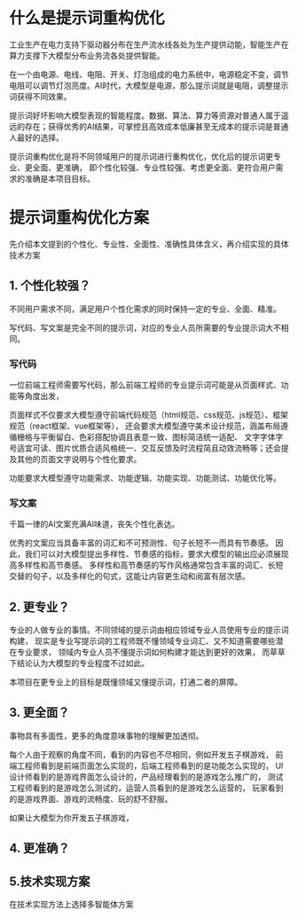 # 什么是提示词重构优化

工业生产在电力支持下驱动器分布在生产流水线各处为生产提供动能，智能生产在算力支撑下大模型分布业务流各处提供智能。

在一个由电源、电线、电阻、开关、灯泡组成的电力系统中，电源稳定不变，调节电阻可以调节灯泡亮度。AI时代，大模型是电源，那么提示词就是电阻，调整提示词获得不同效果。

提示词好坏影响大模型表现的智能程度。数据、算法、算力等资源对普通人属于遥远的存在；获得优秀的AI结果，可掌控且高效成本低廉甚至无成本的提示词是普通人最好的选择。

提示词重构优化是将不同领域用户的提示词进行重构优化，优化后的提示词更专业、更全面、更准确，
即个性化较强、专业性较强、考虑更全面、更符合用户需求的准确是本项目目标。

# 提示词重构优化方案

先介绍本文提到的个性化、专业性、全面性、准确性具体含义，再介绍实现的具体技术方案

## 1. 个性化较强？

不同用户需求不同，满足用户个性化需求的同时保持一定的专业、全面、精准。

写代码、写文案是完全不同的提示词，对应的专业人员所需要的专业提示词大不相同。
### 写代码
一位前端工程师需要写代码，那么前端工程师的专业提示词可能是从页面样式、功能等角度出发，

页面样式不仅要求大模型遵守前端代码规范（html规范、css规范、js规范）、框架规范（react框架、vue框架等），
还会要求大模型遵守美术设计规范，涵盖布局遵循栅格与平衡留白、色彩搭配协调且表意一致、图标简洁统一适配、
文字字体字号适宜可读、图片优质合适风格统一、交互反馈及时流程简且动效流畅等；还会提及其他的页面文字说明与个性化要求。

功能要求大模型遵守功能需求、功能逻辑、功能实现、功能测试、功能优化等。
### 写文案
千篇一律的AI文案充满AI味道，丧失个性化表达。

优秀的文案应当具备丰富的词汇和不可预测性、句子长短不一而具有节奏感。
因此，我们可以对大模型提出多样性、节奏感的指标，要求大模型的输出应必须展现高多样性和高节奏感。
多样性和高节奏感的写作风格通常包含丰富的词汇、长短交替的句子，以及多样化的句式，这能让内容更生动和阅富有层次感。

## 2. 更专业？
专业的人做专业的事情。不同领域的提示词由相应领域专业人员使用专业的提示词构建，
现实是专业写提示词的工程师既不懂领域专业词汇、又不知道需要哪些潜在专业要求，
领域内专业人员不懂提示词如何构建才能达到更好的效果，
而草草下结论认为大模型的专业程度不过如此。

本项目在更专业上的目标是既懂领域又懂提示词，打通二者的屏障。

## 3. 更全面？
事物具有多面性，更多的角度意味事物的理解更加透彻。

每个人由于观察的角度不同，看到的内容也不尽相同，例如开发五子棋游戏，
前端工程师看到是前端页面怎么实现的，后端工程师看到的是功能怎么实现的，
UI设计师看到的是游戏界面怎么设计的，产品经理看到的是游戏怎么推广的，
测试工程师看到的是游戏怎么测试的，运营人员看到的是游戏怎么运营的，
玩家看到的是游戏界面、游戏的流畅度、玩的舒不舒服。

如果让大模型为你开发五子棋游戏，

## 4. 更准确？

## 5.技术实现方案 
在技术实现方法上选择多智能体方案